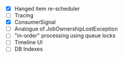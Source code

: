 * [x] Hanged item re-scheduler
* [ ] Tracing
* [x] ConsumerSignal
* [ ] Analogue of JobOwnershipLostException
* [ ] "in-order" processing using queue locks
* [ ] Timeline UI
* [ ] DB Indexes 